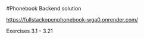 #Phonebook Backend solution

https://fullstackopenphonebook-wga0.onrender.com/

Exercises 3.1 - 3.21